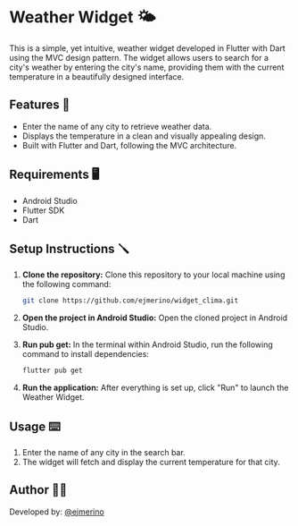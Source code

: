 # Weather Widget 🌤️

This is a simple, yet intuitive, weather widget developed in Flutter with Dart using the MVC design pattern. The widget allows users to search for a city's weather by entering the city's name, providing them with the current temperature in a beautifully designed interface.

## Features 📓
- Enter the name of any city to retrieve weather data.
- Displays the temperature in a clean and visually appealing design.
- Built with Flutter and Dart, following the MVC architecture.

## Requirements 🖥️
- Android Studio
- Flutter SDK
- Dart

## Setup Instructions 🪛

1. **Clone the repository:**
   Clone this repository to your local machine using the following command:
   ```bash
   git clone https://github.com/ejmerino/widget_clima.git
2. **Open the project in Android Studio:**
   Open the cloned project in Android Studio.

4. **Run pub get:** In the terminal within Android Studio, run the following command to install dependencies:
   ```bash
   flutter pub get
5. **Run the application:** After everything is set up, click "Run" to launch the Weather Widget.

## Usage ⌨️

1. Enter the name of any city in the search bar.
2. The widget will fetch and display the current temperature for that city.

## Author 👨‍💻
Developed by: [@ejmerino](https://github.com/ejmerino)


